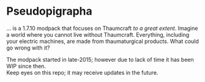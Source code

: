 # Pseudopigrapha

... is a 1.7.10 modpack that focuses on Thaumcraft *to a great extent*. Imagine a world where you cannot live without Thaumcraft. Everything, including your electric machines, are made from thaumaturgical products. What could go wrong with it?

The modpack started in late-2015; however due to lack of time it has been WIP since then.  
Keep eyes on this repo; it may receive updates in the future.
